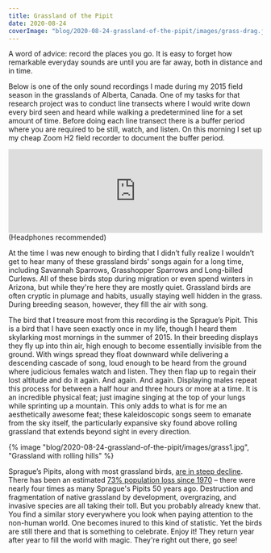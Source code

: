 ```yaml
---
title: Grassland of the Pipit
date: 2020-08-24
coverImage: "blog/2020-08-24-grassland-of-the-pipit/images/grass-drag.jpg"
---
```


A word of advice: record the places you go. It is easy to forget how remarkable everyday sounds are until you are far away, both in distance and in time.

Below is one of the only sound recordings I made during my 2015 field season in the grasslands of Alberta, Canada. One of my tasks for that research project was to conduct line transects where I would write down every bird seen and heard while walking a predetermined line for a set amount of time. Before doing each line transect there is a buffer period where you are required to be still, watch, and listen. On this morning I set up my cheap Zoom H2 field recorder to document the buffer period.

<div class="center">
    <div>
    <iframe width="100%" height="166" scrolling="no" frameborder="no" allow="autoplay" src="https://w.soundcloud.com/player/?url=https%3A//api.soundcloud.com/tracks/880917784&color=%2386a1b0&auto_play=false&hide_related=false&show_comments=true&show_user=true&show_reposts=false&show_teaser=true"></iframe>
    <figcaption>(Headphones recommended)</figcaption>
    </div>
</div>

At the time I was new enough to birding that I didn’t fully realize I wouldn’t get to hear many of these grassland birds' songs again for a long time, including Savannah Sparrows, Grasshopper Sparrows and Long-billed Curlews. All of these birds stop during migration or even spend winters in Arizona, but while they're here they are mostly quiet. Grassland birds are often cryptic in plumage and habits, usually staying well hidden in the grass. During breeding season, however, they fill the air with song.

The bird that I treasure most from this recording is the Sprague’s Pipit. This is a bird that I have seen exactly once in my life, though I heard them skylarking most mornings in the summer of 2015. In their breeding displays they fly up into thin air, high enough to become essentially invisible from the ground. With wings spread they float downward while delivering a descending cascade of song, loud enough to be heard from the ground where judicious females watch and listen. They then flap up to regain their lost altitude and do it again. And again. And again. Displaying males repeat this process for between a half hour and three hours or more at a time. It is an incredible physical feat; just imagine singing at the top of your lungs while sprinting up a mountain. This only adds to what is for me an aesthetically awesome feat; these kaleidoscopic songs seem to emanate from the sky itself, the particularly expansive sky found above rolling grassland that extends beyond sight in every direction.

<div class="full-width">
{% image "blog/2020-08-24-grassland-of-the-pipit/images/grass1.jpg", "Grassland with rolling hills" %}
</div>

Sprague’s Pipits, along with most grassland birds, [are in steep decline](https://www.3billionbirds.org/). There has been an estimated [73% population loss since 1970](https://partnersinflight.org/species/spragues-pipit/) – there were nearly four times as many Sprague's Pipits 50 years ago. Destruction and fragmentation of native grassland by development, overgrazing, and invasive species are all taking their toll. But you probably already knew that. You find a similar story everywhere you look when paying attention to the non-human world. One becomes inured to this kind of statistic. Yet the birds are still there and that is something to celebrate. Enjoy it! They return year after year to fill the world with magic. They're right out there, go see!
